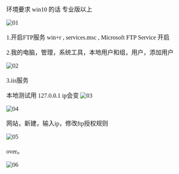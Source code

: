 <font face="Simsun" size=3>

环境要求 win10 的话 专业版以上

![01](https://gitee.com/MyYukino/media/raw/master/PicGo/202204252135525.png)

1.开启FTP服务
win+r , services.msc , Microsoft FTP Service 开启

2.我的电脑，管理，系统工具，本地用户和组，用户，添加用户

![02](https://gitee.com/MyYukino/media/raw/master/PicGo/202204252135527.png)

3.iis服务

本地测试用 127.0.0.1 ip会变 
![03](https://gitee.com/MyYukino/media/raw/master/PicGo/202204252135528.png)

![04](https://gitee.com/MyYukino/media/raw/master/PicGo/202204252135529.png)

网站，新建，输入ip，修改ftp授权规则

![05](https://gitee.com/MyYukino/media/raw/master/PicGo/202204252135530.png)

over。

![06](https://gitee.com/MyYukino/media/raw/master/PicGo/202204252135531.png)



</font>